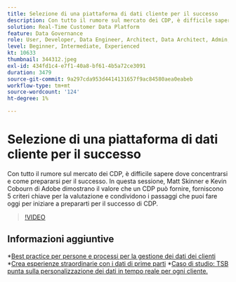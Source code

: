```yaml
---
title: Selezione di una piattaforma di dati cliente per il successo
description: Con tutto il rumore sul mercato dei CDP, è difficile sapere dove concentrarsi e come prepararsi per il successo.
solution: Real-Time Customer Data Platform
feature: Data Governance
role: User, Developer, Data Engineer, Architect, Data Architect, Admin, Leader
level: Beginner, Intermediate, Experienced
kt: 10633
thumbnail: 344312.jpeg
exl-id: 434fd1c4-e7f1-40a8-bf61-4b5a72ce3091
duration: 3479
source-git-commit: 9a297cda953d4414131657f9ac84580aea0eabeb
workflow-type: tm+mt
source-wordcount: '124'
ht-degree: 1%

---
```


# Selezione di una piattaforma di dati cliente per il successo

Con tutto il rumore sul mercato dei CDP, è difficile sapere dove concentrarsi e come prepararsi per il successo. In questa sessione, Matt Skinner e Kevin Cobourn di Adobe dimostrano il valore che un CDP può fornire, forniscono 5 criteri chiave per la valutazione e condividono i passaggi che puoi fare oggi per iniziare a prepararti per il successo di CDP.

>[!VIDEO](https://video.tv.adobe.com/v/344312/?quality=12&learn=on)

## Informazioni aggiuntive

*[Best practice per persone e processi per la gestione dei dati dei clienti](people-and-process.md)
*[Crea esperienze straordinarie con i dati di prime parti](https://experienceleague.adobe.com/docs/events/customer-data-management-voices-recordings/industry/build-superb-experiences-with-your-first-party-data.html)
*[Caso di studio: TSB punta sulla personalizzazione dei dati in tempo reale per ogni cliente.](https://business.adobe.com/customer-success-stories/tsb-case-study.html)
